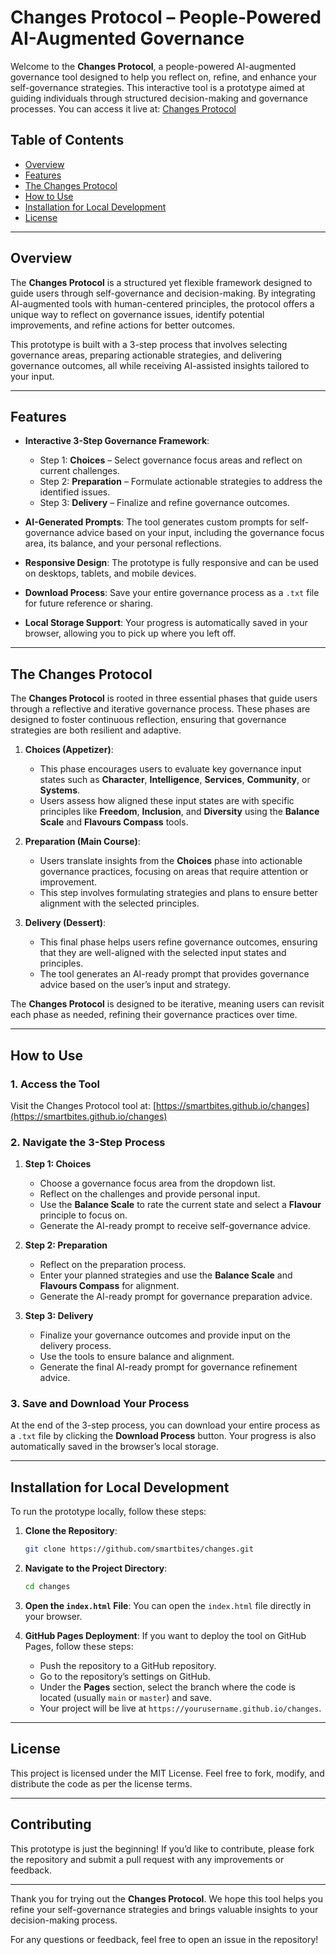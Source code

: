 
# Changes Protocol – People-Powered AI-Augmented Governance

Welcome to the **Changes Protocol**, a people-powered AI-augmented governance tool designed to help you reflect on, refine, and enhance your self-governance strategies. This interactive tool is a prototype aimed at guiding individuals through structured decision-making and governance processes. You can access it live at: [Changes Protocol](https://smartbites.github.io/changes)

## Table of Contents
- [Overview](#overview)
- [Features](#features)
- [The Changes Protocol](#the-changes-protocol)
- [How to Use](#how-to-use)
- [Installation for Local Development](#installation-for-local-development)
- [License](#license)

---

## Overview

The **Changes Protocol** is a structured yet flexible framework designed to guide users through self-governance and decision-making. By integrating AI-augmented tools with human-centered principles, the protocol offers a unique way to reflect on governance issues, identify potential improvements, and refine actions for better outcomes.

This prototype is built with a 3-step process that involves selecting governance areas, preparing actionable strategies, and delivering governance outcomes, all while receiving AI-assisted insights tailored to your input.

---

## Features

- **Interactive 3-Step Governance Framework**:
  - Step 1: **Choices** – Select governance focus areas and reflect on current challenges.
  - Step 2: **Preparation** – Formulate actionable strategies to address the identified issues.
  - Step 3: **Delivery** – Finalize and refine governance outcomes.

- **AI-Generated Prompts**: 
  The tool generates custom prompts for self-governance advice based on your input, including the governance focus area, its balance, and your personal reflections.

- **Responsive Design**: 
  The prototype is fully responsive and can be used on desktops, tablets, and mobile devices.

- **Download Process**: 
  Save your entire governance process as a `.txt` file for future reference or sharing.

- **Local Storage Support**: 
  Your progress is automatically saved in your browser, allowing you to pick up where you left off.

---

## The Changes Protocol

The **Changes Protocol** is rooted in three essential phases that guide users through a reflective and iterative governance process. These phases are designed to foster continuous reflection, ensuring that governance strategies are both resilient and adaptive.

1. **Choices (Appetizer)**: 
   - This phase encourages users to evaluate key governance input states such as **Character**, **Intelligence**, **Services**, **Community**, or **Systems**.
   - Users assess how aligned these input states are with specific principles like **Freedom**, **Inclusion**, and **Diversity** using the **Balance Scale** and **Flavours Compass** tools.

2. **Preparation (Main Course)**: 
   - Users translate insights from the **Choices** phase into actionable governance practices, focusing on areas that require attention or improvement.
   - This step involves formulating strategies and plans to ensure better alignment with the selected principles.

3. **Delivery (Dessert)**: 
   - This final phase helps users refine governance outcomes, ensuring that they are well-aligned with the selected input states and principles.
   - The tool generates an AI-ready prompt that provides governance advice based on the user’s input and strategy.

The **Changes Protocol** is designed to be iterative, meaning users can revisit each phase as needed, refining their governance practices over time.

---

## How to Use

### 1. Access the Tool

Visit the Changes Protocol tool at: [https://smartbites.github.io/changes](https://smartbites.github.io/changes)

### 2. Navigate the 3-Step Process

1. **Step 1: Choices**
   - Choose a governance focus area from the dropdown list.
   - Reflect on the challenges and provide personal input.
   - Use the **Balance Scale** to rate the current state and select a **Flavour** principle to focus on.
   - Generate the AI-ready prompt to receive self-governance advice.

2. **Step 2: Preparation**
   - Reflect on the preparation process.
   - Enter your planned strategies and use the **Balance Scale** and **Flavours Compass** for alignment.
   - Generate the AI-ready prompt for governance preparation advice.

3. **Step 3: Delivery**
   - Finalize your governance outcomes and provide input on the delivery process.
   - Use the tools to ensure balance and alignment.
   - Generate the final AI-ready prompt for governance refinement advice.

### 3. Save and Download Your Process
At the end of the 3-step process, you can download your entire process as a `.txt` file by clicking the **Download Process** button. Your progress is also automatically saved in the browser’s local storage.

---

## Installation for Local Development

To run the prototype locally, follow these steps:

1. **Clone the Repository**:
   ```bash
   git clone https://github.com/smartbites/changes.git
   ```

2. **Navigate to the Project Directory**:
   ```bash
   cd changes
   ```

3. **Open the `index.html` File**:
   You can open the `index.html` file directly in your browser.

4. **GitHub Pages Deployment**:
   If you want to deploy the tool on GitHub Pages, follow these steps:
   - Push the repository to a GitHub repository.
   - Go to the repository’s settings on GitHub.
   - Under the **Pages** section, select the branch where the code is located (usually `main` or `master`) and save.
   - Your project will be live at `https://yourusername.github.io/changes`.

---

## License

This project is licensed under the MIT License. Feel free to fork, modify, and distribute the code as per the license terms.

---

## Contributing

This prototype is just the beginning! If you’d like to contribute, please fork the repository and submit a pull request with any improvements or feedback.

---

Thank you for trying out the **Changes Protocol**. We hope this tool helps you refine your self-governance strategies and brings valuable insights to your decision-making process.

For any questions or feedback, feel free to open an issue in the repository!
